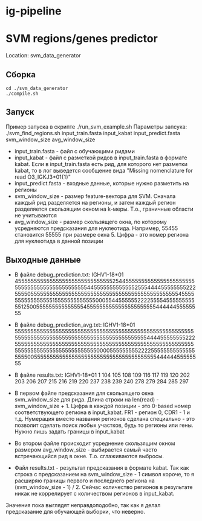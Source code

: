 ig-pipeline
===========

SVM regions/genes predictor
===========================
Location: svm_data_generator

Сборка
------
    cd ./svm_data_generator
    ./compile.sh

Запуск
------

Пример запуска в скрипте ./run_svm_example.sh
Параметры запсука:
./svm_find_regions.sh input_train.fasta input_kabat input_predict.fasta svm_window_size avg_window_size
* input_train.fasta - файл с обучающими ридами
* input_kabat - файл с разметкой ридов в input_train.fasta в формате kabat. Если в input_train.fasta есть рид, для которого нет разметки kabat, то в лог выведется сообщение вида "Missing nomenclature for read O3_IGKJ3*01{1}"
* input_predict.fasta - входные данные, которые нужно разметить на регионы
* svm_window_size - размер feature-вектора для SVM. Сначала каждый рид разделяется на регионы, и затем каждый регион разделяется скользящим окном на k-меры. Т.о., граничные области не учитываются
* avg_window_size - размер скользящего окна, по которому усредняются предсказания для нуклеотида. Например, 55455 становится 55555 при размере окна 5. Цифра - это номер региона для нуклеотида в данной позиции

Выходные данные
---------------
* В файле debug_prediction.txt:
  IGHV1-18*01	45555555555555555555555555555552544555555555555555555555555555555555555555555555445555555555555255544445555555522255550555555555555555555555555555555555555555555555554555555555555555515555555555555000554455555522225555455555555555125005555555555555554555555555555555555555544444455555555
* В файле debug_prediction_avg.txt:
  IGHV1-18*01	55555555555555555555555555555555555555555555555555555555555555555555555555555555555555555555555555544445555555522255555555555555555555555555555555555555555555555555555555555555555555555555555555555000055555555522225555555555555555550055555555555555555555555555555555555555544444455555555
* В файле results.txt:
  IGHV1-18*01	1	104	105	108	109	116	117	119	120	202	203	206	207	215	216	219	220	237	238	239	240	278	279	284	285	297

* В первом файле предсказания для скользящего окна svm_window_size для рида. Длина строки на len(read) - svm_window_size + 1. Цифра в каждой позиции - это 0-based номер соответствующего региона в input_kabat. FR1 - регион 0, CDR1 - 1 и т.д. Нумерация вместо названия регионов сделана специально - это позволит сделать поиск любых участков, будь то регионы или гены. Нужно лишь задать границы в input_kabat
* Во втором файле происходит усреднение скользящим окном размером avg_window_size - выбирается самый часто встречающийся рид в окне. Т.о. сглаживаются выбросы.
* Файл results.txt - результат предсказания в формате kabat. Так как строка с предсказанием на svm_window_size - 1 символ короче, то я расширяю границы первого и последнего региона на (svm_window_size - 1) / 2. Сейчас количество регионов в результате никак не коррелирует с количеством регионов в input_kabat.

Значения пока выглядят неправдоподобно, так как я делал предсказание для обучающей выборки, что неверно.

